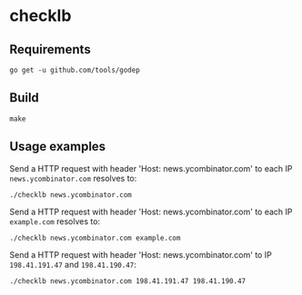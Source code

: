 # checklb

## Requirements

```
go get -u github.com/tools/godep
```

## Build

```
make
```

## Usage examples

Send a HTTP request with header 'Host: news.ycombinator.com' to each IP
`news.ycombinator.com` resolves to:

```
./checklb news.ycombinator.com
```

Send a HTTP request with header 'Host: news.ycombinator.com' to each IP
`example.com` resolves to:

```
./checklb news.ycombinator.com example.com
```

Send a HTTP request with header 'Host: news.ycombinator.com' to IP
`198.41.191.47` and `198.41.190.47`:

```
./checklb news.ycombinator.com 198.41.191.47 198.41.190.47
```
